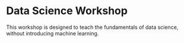 # Data Science Workshop
This workshop is designed to teach the fundamentals of data science, without introducing machine learning.
